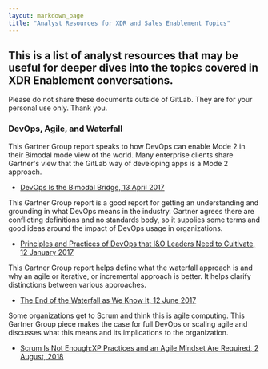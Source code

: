 ```yaml
---
layout: markdown_page
title: "Analyst Resources for XDR and Sales Enablement Topics"
---
```

## This is a list of analyst resources that may be useful for deeper dives into the topics covered in XDR Enablement conversations.

Please do not share these documents outside of GitLab. They are for your personal use only.  Thank you.


### DevOps, Agile, and Waterfall
This Gartner Group report speaks to how DevOps can enable Mode 2 in their Bimodal mode view of the world. Many enterprise clients share Gartner's view that the GitLab way of developing apps is a Mode 2 approach.
- [DevOps Is the Bimodal Bridge, 13 April 2017](https://drive.google.com/file/d/1yU6b3qlrLGbunhx48gDn5iQRfNB1QdcG/view?usp=sharing/index.html.md)

This Gartner Group report is a good report for getting an understanding and grounding in what DevOps means in the industry. Gartner agrees there are conflicting definitions and no standards body, so it supplies some terms and good ideas around the impact of DevOps usage in organizations.
- [Principles and Practices of DevOps that I&O Leaders Need to Cultivate, 12 January 2017](https://drive.google.com/file/d/1lQMUbRK3dgnwVhAT573cv3kvIpIN5tm_/view?usp=sharing/index.html.md)

This Gartner Group report helps define what the waterfall approach is and why an agile or iterative, or incremental approach is better. It helps clarify distinctions between various approaches.
- [The End of the Waterfall as We Know It, 12 June 2017](https://drive.google.com/file/d/1UcexVUy6OH0Y8yB8rWbZveVRbynHwciM/view?usp=sharing/index.html.md)

Some organizations get to Scrum and think this is agile computing. This Gartner Group piece makes the case for full DevOps or scaling agile and discusses what this means and its implications to the organization. 
- [Scrum Is Not Enough:XP Practices and an Agile Mindset Are Required, 2 August, 2018](https://drive.google.com/file/d/1v9G6eodV5s2k5pP7J9J3am4lIUCOeRdm/view?usp=sharing/index.html.md)